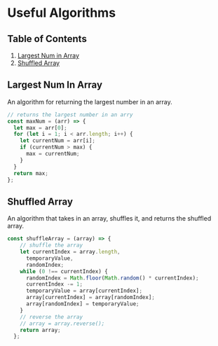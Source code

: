 # Useful Algorithms

## Table of Contents
1. [Largest Num in Array](#Largest-Num-in-Array)
2. [Shuffled Array](#Shuffled-Array)


## Largest Num In Array
An algorithm for returning the largest number in an array.

```javascript
// returns the largest number in an arry
const maxNum = (arr) => {
  let max = arr[0];
  for (let i = 1; i < arr.length; i++) {
    let currentNum = arr[i];
    if (currentNum > max) {
      max = currentNum;
    }
  }
  return max;
};
```

## Shuffled Array
An algorithm that takes in an array, shuffles it, and returns the shuffled array.

```javascript
const shuffleArray = (array) => {
    // shuffle the array
    let currentIndex = array.length,
      temporaryValue,
      randomIndex;
    while (0 !== currentIndex) {
      randomIndex = Math.floor(Math.random() * currentIndex);
      currentIndex -= 1;
      temporaryValue = array[currentIndex];
      array[currentIndex] = array[randomIndex];
      array[randomIndex] = temporaryValue;
    }
    // reverse the array
    // array = array.reverse();
    return array;
  };
  ```
